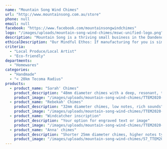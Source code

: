 ```yaml
---
name: "Mountain Song Wind Chimes"
url: "http://www.mountainsong.com.au/store"
phone: null
email: null
facebook: "https://www.facebook.com/mountainsongwindchimes"
logo: "/images/uploads/mountain-song-wind-chimes/mswc-unified-logo.png"
description: "Mountain Song is a thriving small business in the Dandenong Ranges, delighting in making wind chimes that have been precisely tuned. Any range from medium to huge can be set to any of our scale or chord suggestions (see/hear website), or we can make and tune them specifically to your requirements. Other options include: windcatcher shape; laser engraving of an inscription using your text, image, and font; five to eight chimes in a set; Australian hardwood parts... you ask, we'll consider it!"
ethicalDescription: "Our Mindful Ethos: If manufacturing for you is simply a matter of peg A into hole B and a quick whack with a hammer, then read no further! If, though, you sense that something of the craftsperson can be embedded in his or her work, that their philosophy finds its way into the end product, then be assured that we 'work mindfully' in the creation of Mountain Song Wind Chimes. In particular, when completing a piece that has been especially commissioned for an occasion, we hold in heart/mind/spirit/prayer ~ whichever word works for you ~ the individual(s) whom the work celebrates. In a mass-produced world it is difficult to grasp and explain exactly why this is important… it just is."
criteria:
  - "Local Produce/Local Artist"
  - "Eco-friendly"
departments:
  - "Homewares"
categories:
  - "Handmade"
  - "< 20km Tecoma Radius"
products:
  - product_name: "Sarah' Chimes"
    product_description: "48mm diameter chimes with a deep, resonant, tone"
    product_image: "/images/uploads/mountain-song-wind-chimes/TTEM2020-1.jpg"
  - product_name: "Rebekah' Chimes"
    product_description: "32mm diameter chimes, low notes, rich sounds"
    product_image: "/images/uploads/mountain-song-wind-chimes/TTEM2020-3.jpg"
  - product_name: "Windcatcher inscription"
    product_description: "Your option for engraved text or image"
    product_image: "/images/uploads/mountain-song-wind-chimes/TTEM2020-5.jpg"
  - product_name: "Anna' chimes"
    product_description: "Shorter 25mm diameter chimes, higher notes typically, yet still offering a long 'ring' time"
    product_image: "/images/uploads/mountain-song-wind-chimes/57_TTEM2020-6_2531.jpg"
---
```

